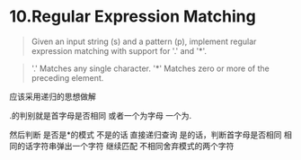 # 10.Regular Expression Matching
 > Given an input string (s) and a pattern (p), implement regular expression matching with support for '.' and '*'. 

> '.' Matches any single character.
 '*' Matches zero or more of the preceding element.
 
 应该采用递归的思想做解 
 
 .的判别就是首字母是否相同 或者一个为字母 一个为.
 
 然后判断 是否是*的模式
 不是的话 直接递归查询
 是的话，判断首字母是否相同 相同的话字符串弹出一个字符 继续匹配
 不相同舍弃模式的两个字符
 